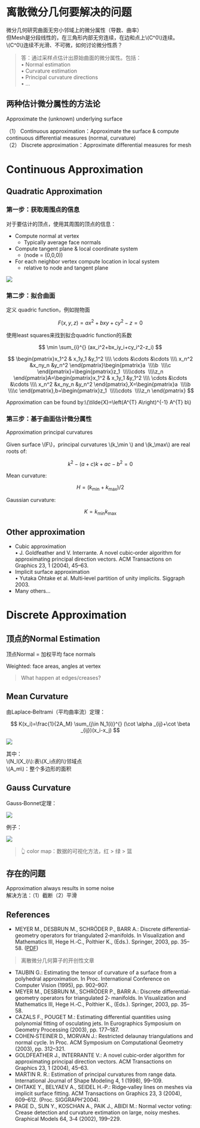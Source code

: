 # 离散微分几何要解决的问题   

微分几何研究曲面无穷小邻域上的微分属性（导数、曲率）    
但Mesh是分段线性的，在三角形内部无穷连续，在边和点上\\(C^0\\)连续。      
\\(C^0\\)连续不光滑、不可微，如何讨论微分性质？


> 答：通过采样点估计出原始曲面的微分属性。包括：  
• Normal estimation    
• Curvature estimation    
• Principal curvature directions   
• …  

## 两种估计微分属性的方法论

Approximate the (unknown) underlying surface    

（1） Continuous approximation：Approximate the surface & compute continuous differential measures (normal, curvature)   
（2） Discrete approximation：Approximate differential measures for mesh    

# Continuous Approximation   

## Quadratic Approximation     

### 第一步：获取周围点的信息

对于要估计的顶点，使用其周围的顶点的信息：  

- Compute normal at vertex    
  - Typically average face normals    
- Compute tangent plane & local coordinate system    
  - (node = (0,0,0))    
- For each neighbor vertex compute location in local system    
  - relative to node and tangent plane   

![](../assets/微分32.png)    


### 第二步：拟合曲面

定义 quadric function，例如抛物面    

$$
F(x, y, z)=ax^{2}+bxy+cy^{2}-z=0 
$$

使用least squares来找到拟合quadric function的系数

$$
\min \sum_{i}^{} (ax_i^2+bx_iy_i+cy_i^2-z_i) 
$$

$$
\begin{pmatrix}x_1^2  & x_1y_1 &y_1^2
 \\\\ \cdots  &\cdots   &\cdots
  \\\\ x_n^2 &x_ny_n  &y_n^2
\end{pmatrix}\begin{pmatrix}a
 \\\\b
 \\\\c
\end{pmatrix}=\begin{pmatrix}z_1
 \\\\\cdots 
 \\\\z_n
\end{pmatrix}A=\begin{pmatrix}x_1^2  & x_1y_1 &y_1^2
 \\\\ \cdots  &\cdots   &\cdots
  \\\\ x_n^2 &x_ny_n  &y_n^2
\end{pmatrix},X=\begin{pmatrix}a
 \\\\b
 \\\\c
\end{pmatrix},b=\begin{pmatrix}z_1
 \\\\\cdots 
 \\\\z_n
\end{pmatrix}
$$

Approximation can be found by:\\(\tilde{X}=\left(A^{T} A\right)^{-1} A^{T} b\\)     

### 第三步：基于曲面估计微分属性

Approximation principal curvatures

Given surface \\(F\\)，principal curvatures \\(k_\min \\) and \\(k_\max\\) are real roots of:   

$$
k^{2}-(a+c)k + ac - b^{2} = 0
$$

Mean curvature: 

$$
H = (k_\min + k_\max)/2
$$

Gaussian curvature:  

$$
K = k_\min  k_\max
$$

## Other approximation     

* Cubic approximation     
• J. Goldfeather and V. Interrante. A novel cubic‐order algorithm for approximating principal direction vectors. ACM Transactions on Graphics 23, 1 (2004), 45–63.    
* Implicit surface approximation     
• Yutaka Ohtake et al. Multi‐level partition of unity implicits. Siggraph 2003.    
* Many others…      


# Discrete Approximation    

## 顶点的Normal Estimation   

顶点Normal = 加权平均 face normals    

Weighted:  face areas, angles at vertex      

> What happen at edges/creases?     

## Mean Curvature     

由Laplace‐Beltrami（平均曲率流）定理：      

$$
K(x_i)=\frac{1}{2A_M} \sum_{j\in N_1(i)}^{} (\cot \alpha _{ij}+\cot \beta _{ij})(x_i-x_j)
$$

![](../assets/微分33.png)    

其中：  
\\(N_l(X_i)\\):表\\(X_i点的l\\)邻域点     
\\(A_m\\)：整个多边形的面积     

## Gauss Curvature     

Gauss‐Bonnet定理：   

![](../assets/微分34.png)    


例子：      

![](../assets/微分35.png)    
> &#x1F446; color map：数据的可视化方法，红 > 绿 > 篮    

## 存在的问题

Approximation always results in some noise    
解决方法：（1）截断（2）平滑

## References    

- MEYER M., DESBRUN M., SCHRÖDER P., BARR A.: Discrete differential‐geometry operators for triangulated 2‐manifolds. In Visualization and Mathematics III, Hege H.‐C., Polthier K., (Eds.). Springer, 2003, pp. 35–58. (<u>PDF</U>)    

> 离散微分几何算子的开创性文章   

- TAUBIN G.: Estimating the tensor of curvature of a surface from a polyhedral approximation. In Proc. International Conference on Computer Vision (1995), pp. 902–907.     
- MEYER M., DESBRUN M., SCHRÖDER P., BARR A.: Discrete differential‐geometry operators for triangulated 2‐ manifolds. In Visualization and Mathematics III, Hege H.‐C., Polthier K., (Eds.). Springer, 2003, pp. 35–58.      
- CAZALS F., POUGET M.: Estimating differential quantities using polynomial fitting of osculating jets. In Eurographics Symposium on Geometry Processing (2003), pp. 177–187.    
- COHEN‐STEINER D., MORVAN J.: Restricted delaunay triangulations and normal cycle. In Proc. ACM Symposium on Computational Geometry (2003), pp. 312–321.    
- GOLDFEATHER J., INTERRANTE V.: A novel cubic‐order algorithm for approximating principal direction vectors. ACM Transactions on Graphics 23, 1 (2004), 45–63.      
- MARTIN R. R.: Estimation of principal curvatures from range data. International Journal of Shape Modeling 4, 1 (1998), 99–109.     
- OHTAKE Y., BELYAEV A., SEIDEL H.‐P.: Ridge‐valley lines on meshes via implicit surface fitting. ACM 
Transactions on Graphics 23, 3 (2004), 609–612. (Proc. SIGGRAPH’2004).       
- PAGE D., SUN Y., KOSCHAN A., PAIK J., ABIDI M.: Normal vector voting: Crease detection and curvature 
extimation on large, noisy meshes. Graphical Models 64, 3‐4 (2002), 199–229.     


